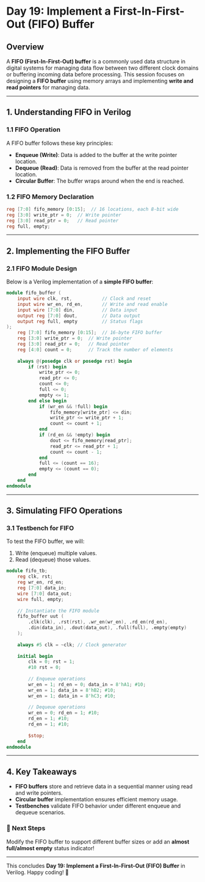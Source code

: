 # Day 19: Implement a First-In-First-Out (FIFO) Buffer

## Overview
A **FIFO (First-In-First-Out) buffer** is a commonly used data structure in digital systems for managing data flow between two different clock domains or buffering incoming data before processing. This session focuses on designing a **FIFO buffer** using memory arrays and implementing **write and read pointers** for managing data.

---

## 1. Understanding FIFO in Verilog
### 1.1 FIFO Operation
A FIFO buffer follows these key principles:
- **Enqueue (Write)**: Data is added to the buffer at the write pointer location.
- **Dequeue (Read)**: Data is removed from the buffer at the read pointer location.
- **Circular Buffer**: The buffer wraps around when the end is reached.

### 1.2 FIFO Memory Declaration
```verilog
reg [7:0] fifo_memory [0:15];  // 16 locations, each 8-bit wide
reg [3:0] write_ptr = 0;  // Write pointer
reg [3:0] read_ptr = 0;   // Read pointer
reg full, empty;
```

---

## 2. Implementing the FIFO Buffer
### 2.1 FIFO Module Design
Below is a Verilog implementation of a **simple FIFO buffer**:

```verilog
module fifo_buffer (
    input wire clk, rst,           // Clock and reset
    input wire wr_en, rd_en,       // Write and read enable
    input wire [7:0] din,          // Data input
    output reg [7:0] dout,         // Data output
    output reg full, empty         // Status flags
);
    reg [7:0] fifo_memory [0:15];  // 16-byte FIFO buffer
    reg [3:0] write_ptr = 0;  // Write pointer
    reg [3:0] read_ptr = 0;   // Read pointer
    reg [4:0] count = 0;      // Track the number of elements
    
    always @(posedge clk or posedge rst) begin
        if (rst) begin
            write_ptr <= 0;
            read_ptr <= 0;
            count <= 0;
            full <= 0;
            empty <= 1;
        end else begin
            if (wr_en && !full) begin
                fifo_memory[write_ptr] <= din;
                write_ptr <= write_ptr + 1;
                count <= count + 1;
            end
            if (rd_en && !empty) begin
                dout <= fifo_memory[read_ptr];
                read_ptr <= read_ptr + 1;
                count <= count - 1;
            end
            full <= (count == 16);
            empty <= (count == 0);
        end
    end
endmodule
```

---

## 3. Simulating FIFO Operations
### 3.1 Testbench for FIFO
To test the FIFO buffer, we will:
1. Write (enqueue) multiple values.
2. Read (dequeue) those values.

```verilog
module fifo_tb;
    reg clk, rst;
    reg wr_en, rd_en;
    reg [7:0] data_in;
    wire [7:0] data_out;
    wire full, empty;
    
    // Instantiate the FIFO module
    fifo_buffer uut (
        .clk(clk), .rst(rst), .wr_en(wr_en), .rd_en(rd_en),
        .din(data_in), .dout(data_out), .full(full), .empty(empty)
    );
    
    always #5 clk = ~clk; // Clock generator
    
    initial begin
        clk = 0; rst = 1;
        #10 rst = 0; 
        
        // Enqueue operations
        wr_en = 1; rd_en = 0; data_in = 8'hA1; #10;
        wr_en = 1; data_in = 8'hB2; #10;
        wr_en = 1; data_in = 8'hC3; #10;
        
        // Dequeue operations
        wr_en = 0; rd_en = 1; #10;
        rd_en = 1; #10;
        rd_en = 1; #10;
        
        $stop;
    end
endmodule
```

---

## 4. Key Takeaways
- **FIFO buffers** store and retrieve data in a sequential manner using read and write pointers.
- **Circular buffer** implementation ensures efficient memory usage.
- **Testbenches** validate FIFO behavior under different enqueue and dequeue scenarios.

### 🚀 Next Steps
Modify the FIFO buffer to support different buffer sizes or add an **almost full/almost empty** status indicator!

---

This concludes **Day 19: Implement a First-In-First-Out (FIFO) Buffer** in Verilog. Happy coding! 🎯

